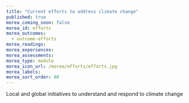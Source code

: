 ```yaml
---
title: "Current efforts to address climate change"
published: true
morea_coming_soon: false
morea_id: efforts
morea_outcomes:
  - outcome-efforts
morea_readings:
morea_experiences:
morea_assessments:
morea_type: module
morea_icon_url: /morea/efforts/efforts.jpg
morea_labels:
morea_sort_order: 80
---
```


Local and global initiatives to understand and respond to climate change
